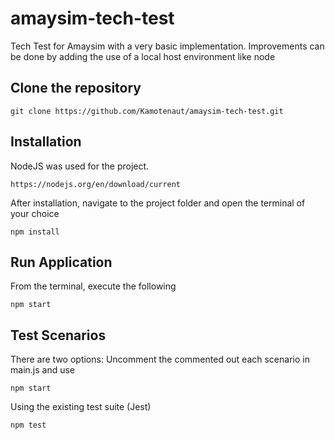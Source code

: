 # amaysim-tech-test
Tech Test for Amaysim with a very basic implementation. 
Improvements can be done by adding the use of a local host environment like node

## Clone the repository
```
git clone https://github.com/Kamotenaut/amaysim-tech-test.git
```
## Installation
NodeJS was used for the project.
```
https://nodejs.org/en/download/current
```
After installation, navigate to the project folder and open the terminal of your choice
```
npm install
```
## Run Application
From the terminal, execute the following
```
npm start
```

## Test Scenarios
There are two options:
Uncomment the commented out each scenario in main.js and use
```
npm start
```
Using the existing test suite (Jest)
```
npm test
```
